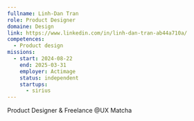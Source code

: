 ```yaml
---
fullname: Linh-Dan Tran
role: Product Designer
domaine: Design
link: https://www.linkedin.com/in/linh-dan-tran-ab44a710a/
competences:
  - Product design
missions:
  - start: 2024-08-22
    end: 2025-03-31
    employer: Actimage
    status: independent
    startups:
      - sirius
---
```

Product Designer & Freelance @UX Matcha 